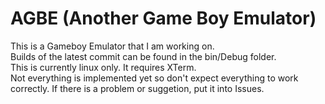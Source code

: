 # AGBE (Another Game Boy Emulator)
This is a Gameboy Emulator that I am working on.  
Builds of the latest commit can be found in the bin/Debug folder.  
This is currently linux only.  It requires XTerm.  
Not everything is implemented yet so don't expect everything to work correctly.  If there is a problem or suggetion, put it into Issues.
